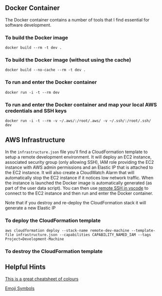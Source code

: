 ## Docker Container

The Docker container contains a number of tools that I find essential for software development.

### To build the Docker image

`docker build --rm -t dev .`

### To build the Docker image (without using the cache)

`docker build --no-cache --rm -t dev .`

### To run and enter the Docker container

`docker run -i -t --rm dev`

### To run and enter the Docker container and map your local AWS credentials and SSH keys

`docker run -i -t --rm -v ~/.aws/:/root/.aws/ -v ~/.ssh/:/root/.ssh/ dev`

## AWS Infrastructure

In the `infrastructure.json` file you'll find a CloudFormation template to setup a remote development environment.
It will deploy an EC2 instance, associated security group (only allowing SSH), IAM role providing the EC2 instance with AWS admin permissions and an Elastic IP that is attached to the EC2 instance. It will also create a CloudWatch Alarm that will automatically stop the EC2 instance if it notices low network traffic.
When the instance is launched the Docker image is automatically generated (as part of the user data script). You can then use [remote SSH in vscode](https://code.visualstudio.com/docs/remote/ssh) to connect to the EC2 instance and then run and enter the Docker container.

Note that if you destroy and re-deploy the CloudFormation stack it will generate a new Elastic IP

### To deploy the CloudFormation template

`aws cloudformation deploy --stack-name remote-dev-machine --template-file infrastructure.json --capabilities CAPABILITY_NAMED_IAM --tags Project=Development-Machine`

### To destroy the CloudFormation template

## Helpful Hints

[This is a great cheatsheet of colours](https://jonasjacek.github.io/colors/)

[Emoji Symbols](https://getemoji.com/)
